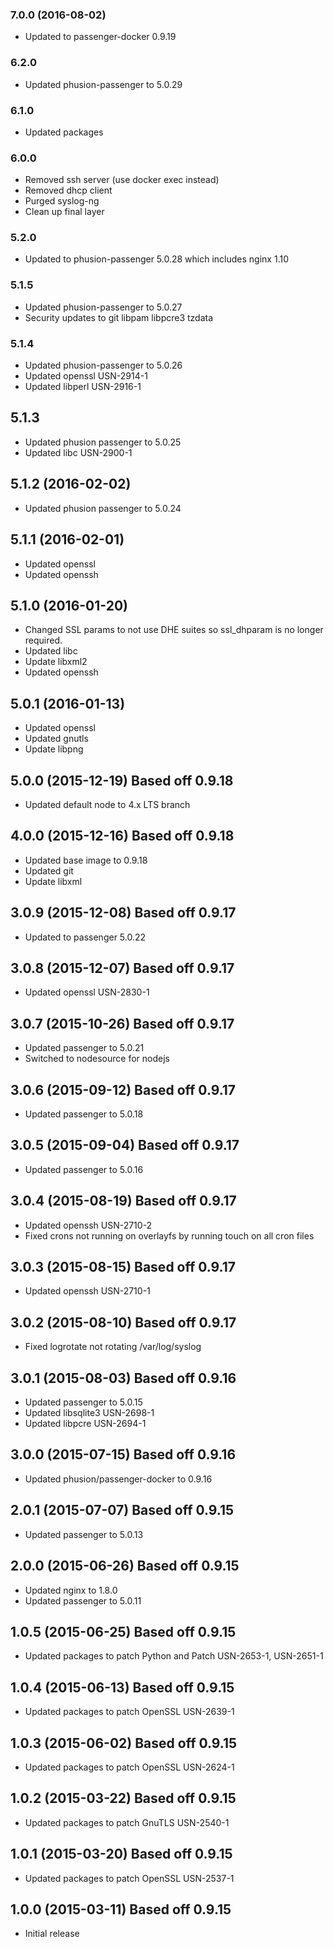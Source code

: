 ### 7.0.0 (2016-08-02)

* Updated to passenger-docker 0.9.19

### 6.2.0

* Updated phusion-passenger to 5.0.29 

### 6.1.0

* Updated packages

### 6.0.0

* Removed ssh server (use docker exec instead)
* Removed dhcp client
* Purged syslog-ng
* Clean up final layer

### 5.2.0

* Updated to phusion-passenger 5.0.28 which includes nginx 1.10

### 5.1.5

* Updated phusion-passenger to 5.0.27
* Security updates to git libpam libpcre3 tzdata

### 5.1.4

* Updated phusion-passenger to 5.0.26
* Updated openssl USN-2914-1
* Updated libperl USN-2916-1

## 5.1.3

* Updated phusion passenger to 5.0.25
* Updated libc USN-2900-1

## 5.1.2 (2016-02-02)

* Updated phusion passenger to 5.0.24

## 5.1.1 (2016-02-01)

* Updated openssl
* Updated openssh

## 5.1.0 (2016-01-20)

* Changed SSL params to not use DHE suites so ssl_dhparam is no longer required.
* Updated libc
* Update libxml2
* Updated openssh

## 5.0.1 (2016-01-13)

* Updated openssl
* Updated gnutls
* Update libpng

## 5.0.0 (2015-12-19) Based off 0.9.18

* Updated default node to 4.x LTS branch

## 4.0.0 (2015-12-16) Based off 0.9.18

* Updated base image to 0.9.18
* Updated git
* Update libxml

## 3.0.9 (2015-12-08) Based off 0.9.17

* Updated to passenger 5.0.22

## 3.0.8 (2015-12-07) Based off 0.9.17

* Updated openssl USN-2830-1

## 3.0.7 (2015-10-26) Based off 0.9.17

* Updated passenger to 5.0.21
* Switched to nodesource for nodejs

## 3.0.6 (2015-09-12) Based off 0.9.17

* Updated passenger to 5.0.18

## 3.0.5 (2015-09-04) Based off 0.9.17

* Updated passenger to 5.0.16

## 3.0.4 (2015-08-19) Based off 0.9.17

* Updated openssh USN-2710-2
* Fixed crons not running on overlayfs by running touch on all cron files

## 3.0.3 (2015-08-15) Based off 0.9.17

* Updated openssh USN-2710-1

## 3.0.2 (2015-08-10) Based off 0.9.17

* Fixed logrotate not rotating /var/log/syslog

## 3.0.1 (2015-08-03) Based off 0.9.16

* Updated passenger to 5.0.15
* Updated libsqlite3 USN-2698-1
* Updated libpcre USN-2694-1

## 3.0.0 (2015-07-15) Based off 0.9.16

* Updated phusion/passenger-docker to 0.9.16

## 2.0.1 (2015-07-07) Based off 0.9.15

* Updated passenger to 5.0.13

## 2.0.0 (2015-06-26) Based off 0.9.15

* Updated nginx to 1.8.0
* Updated passenger to 5.0.11

## 1.0.5 (2015-06-25) Based off 0.9.15

* Updated packages to patch Python and Patch USN-2653-1, USN-2651-1

## 1.0.4 (2015-06-13) Based off 0.9.15

* Updated packages to patch OpenSSL USN-2639-1

## 1.0.3 (2015-06-02) Based off 0.9.15

* Updated packages to patch OpenSSL USN-2624-1

## 1.0.2 (2015-03-22) Based off 0.9.15

* Updated packages to patch GnuTLS USN-2540-1

## 1.0.1 (2015-03-20) Based off 0.9.15

* Updated packages to patch OpenSSL USN-2537-1

## 1.0.0 (2015-03-11) Based off 0.9.15

* Initial release
